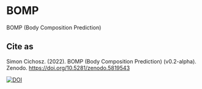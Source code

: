 # BOMP
BOMP (Body Composition Prediction)

## Cite as
Simon Cichosz. (2022). BOMP (Body Composition Prediction) (v0.2-alpha). Zenodo. https://doi.org/10.5281/zenodo.5819543

[![DOI](https://zenodo.org/badge/394597069.svg)](https://zenodo.org/badge/latestdoi/394597069)
